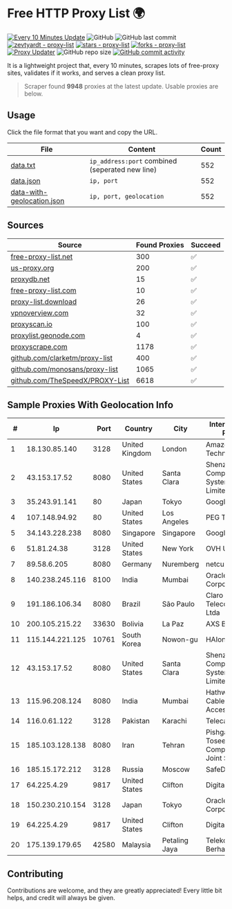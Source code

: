 
# Free HTTP Proxy List 🌍

[![Every 10 Minutes Update](https://github.com/mertguvencli/http-proxy-list/actions/workflows/main.yml/badge.svg?branch=main)](https://github.com/mertguvencli/http-proxy-list/actions/workflows/main.yml)
![GitHub](https://img.shields.io/github/license/mertguvencli/http-proxy-list)
![GitHub last commit](https://img.shields.io/github/last-commit/mertguvencli/http-proxy-list)
[![zevtyardt - proxy-list](https://img.shields.io/static/v1?label=zevtyardt&message=proxy-list&color=blue&logo=github)](https://github.com/zevtyardt/proxy-list "Go to GitHub repo")
[![stars - proxy-list](https://img.shields.io/github/stars/zevtyardt/proxy-list?style=social)](https://github.com/zevtyardt/proxy-list)
[![forks - proxy-list](https://img.shields.io/github/forks/zevtyardt/proxy-list?style=social)](https://github.com/zevtyardt/proxy-list)
[![Proxy Updater](https://github.com/zevtyardt/proxy-list/workflows/Proxy%20Updater/badge.svg)](https://github.com/zevtyardt/proxy-list/actions?query=workflow:"Proxy+Updater")
![GitHub repo size](https://img.shields.io/github/repo-size/zevtyardt/proxy-list)
[![GitHub commit activity](https://img.shields.io/github/commit-activity/m/zevtyardt/proxy-list?logo=commits)](https://github.com/zevtyardt/proxy-list/commits/main)

It is a lightweight project that, every 10 minutes, scrapes lots of free-proxy sites, validates if it works, and serves a clean proxy list.

> Scraper found **9948** proxies at the latest update. Usable proxies are below.

## Usage

Click the file format that you want and copy the URL.

|File|Content|Count|
|----|-------|-----|
|[data.txt](https://raw.githubusercontent.com/mertguvencli/http-proxy-list/main/proxy-list/data.txt)|`ip_address:port` combined (seperated new line)|552|
|[data.json](https://raw.githubusercontent.com/mertguvencli/http-proxy-list/main/proxy-list/data.json)|`ip, port`|552|
|[data-with-geolocation.json](https://raw.githubusercontent.com/mertguvencli/http-proxy-list/main/proxy-list/data-with-geolocation.json)|`ip, port, geolocation`|552|

## Sources

|Source|Found Proxies|Succeed|
|------|-------------|-------|
|[free-proxy-list.net](https://free-proxy-list.net)|300|✅|
|[us-proxy.org](https://www.us-proxy.org)|200|✅|
|[proxydb.net](http://proxydb.net)|15|✅|
|[free-proxy-list.com](https://free-proxy-list.com/?page=&port=&type%5B%5D=http&type%5B%5D=https&up_time=0&search=Search)|10|✅|
|[proxy-list.download](https://www.proxy-list.download/HTTP)|26|✅|
|[vpnoverview.com](https://vpnoverview.com/privacy/anonymous-browsing/free-proxy-servers)|32|✅|
|[proxyscan.io](https://www.proxyscan.io)|100|✅|
|[proxylist.geonode.com](https://proxylist.geonode.com/api/proxy-list?limit=300&page=1&sort_by=lastChecked&sort_type=desc&protocols=http,https)|4|✅|
|[proxyscrape.com](https://api.proxyscrape.com/v2/?request=displayproxies&protocol=http&timeout=10000&country=all&ssl=all&anonymity=all)|1178|✅|
|[github.com/clarketm/proxy-list](https://raw.githubusercontent.com/clarketm/proxy-list/master/proxy-list-raw.txt)|400|✅|
|[github.com/monosans/proxy-list](https://raw.githubusercontent.com/monosans/proxy-list/main/proxies/http.txt)|1065|✅|
|[github.com/TheSpeedX/PROXY-List](https://raw.githubusercontent.com/TheSpeedX/PROXY-List/master/http.txt)|6618|✅|


## Sample Proxies With Geolocation Info

|#|Ip|Port|Country|City|Internet Service Provider|
|-|--|----|-------|----|-------------------------|
|1|18.130.85.140|3128|United Kingdom|London|Amazon Technologies Inc.|
|2|43.153.17.52|8080|United States|Santa Clara|Shenzhen Tencent Computer Systems Company Limited|
|3|35.243.91.141|80|Japan|Tokyo|Google LLC|
|4|107.148.94.92|80|United States|Los Angeles|PEG TECH INC|
|5|34.143.228.238|8080|Singapore|Singapore|Google LLC|
|6|51.81.24.38|3128|United States|New York|OVH US LLC|
|7|89.58.6.205|8080|Germany|Nuremberg|netcup GmbH|
|8|140.238.245.116|8100|India|Mumbai|Oracle Corporation|
|9|191.186.106.34|8080|Brazil|São Paulo|Claro NXT Telecomunicacoes Ltda|
|10|200.105.215.22|33630|Bolivia|La Paz|AXS Bolivia S. A.|
|11|115.144.221.125|10761|South Korea|Nowon-gu|HAIonNet|
|12|43.153.17.52|8080|United States|Santa Clara|Shenzhen Tencent Computer Systems Company Limited|
|13|115.96.208.124|8080|India|Mumbai|Hathway IP over Cable Internet Access|
|14|116.0.61.122|3128|Pakistan|Karachi|Telecard|
|15|185.103.128.138|8080|Iran|Tehran|Pishgaman Toseeh Ertebatat Company (Private Joint Stock)|
|16|185.15.172.212|3128|Russia|Moscow|SafeData LLC|
|17|64.225.4.29|9817|United States|Clifton|DigitalOcean, LLC|
|18|150.230.210.154|3128|Japan|Tokyo|Oracle Corporation|
|19|64.225.4.29|9817|United States|Clifton|DigitalOcean, LLC|
|20|175.139.179.65|42580|Malaysia|Petaling Jaya|Telekom Malaysia Berhad|



## Contributing

Contributions are welcome, and they are greatly appreciated! Every
little bit helps, and credit will always be given.

